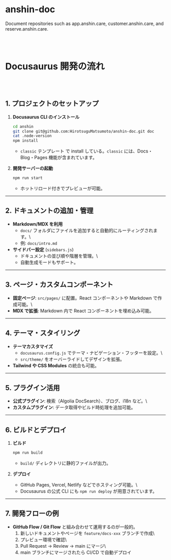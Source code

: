 # anshin-doc
Document repositories such as app.anshin.care, customer.anshin.care, and reserve.anshin.care.

<br >
<br >

# Docusaurus 開発の流れ

<br >
<br >

## 1. プロジェクトのセットアップ

1.  **Docusaurus CLI のインストール**

    ``` bash
    cd anshin
    git clone git@github.com:HirotsuguMatsumoto/anshin-doc.git doc 
    cat .node-version
    npm install
    ```

    -   `classic` テンプレート で install している。`classic` には、Docs・Blog・Pages
        機能が含まれています。

2.  **開発サーバーの起動**

    ``` bash
    npm run start
    ```

    -   ホットリロード付きでプレビューが可能。

------------------------------------------------------------------------

## 2. ドキュメントの追加・管理

-   **Markdown/MDX を利用**
    -   `docs/`
        フォルダにファイルを追加すると自動的にルーティングされます。\
    -   例: `docs/intro.md`
-   **サイドバー設定** (`sidebars.js`)
    -   ドキュメントの並び順や階層を管理。\
    -   自動生成モードもサポート。

------------------------------------------------------------------------

## 3. ページ・カスタムコンポーネント

-   **固定ページ**: `src/pages/` に配置。React コンポーネントや Markdown
    で作成可能。\
-   **MDX で拡張**: Markdown 内で React コンポーネントを埋め込み可能。

------------------------------------------------------------------------

## 4. テーマ・スタイリング

-   **テーマカスタマイズ**
    -   `docusaurus.config.js`
        でテーマ・ナビゲーション・フッターを設定。\
    -   `src/theme/` をオーバーライドしてデザインを拡張。
-   **Tailwind や CSS Modules** の統合も可能。

------------------------------------------------------------------------

## 5. プラグイン活用

-   **公式プラグイン**: 検索（Algolia DocSearch）、ブログ、i18n など。\
-   **カスタムプラグイン**: データ取得やビルド時処理を追加可能。

------------------------------------------------------------------------

## 6. ビルドとデプロイ

1.  **ビルド**

    ``` bash
    npm run build
    ```

    -   `build/` ディレクトリに静的ファイルが出力。

2.  **デプロイ**

    -   GitHub Pages, Vercel, Netlify などでホスティング可能。\
    -   Docusaurus の公式 CLI にも `npm run deploy` が用意されています。

------------------------------------------------------------------------

## 7. 開発フローの例

-   **GitHub Flow / Git Flow** と組み合わせて運用するのが一般的。
    1.  新しいドキュメントやページを `feature/docs-xxx` ブランチで作成\
    2.  プレビュー環境で確認\
    3.  Pull Request → Review → main にマージ\
    4.  main ブランチにマージされたら CI/CD で自動デプロイ
